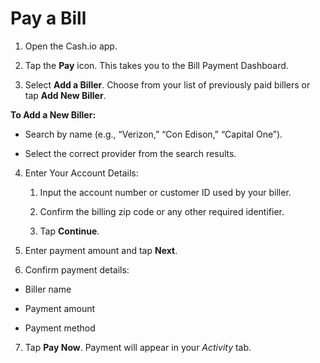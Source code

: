 # Pay a Bill

1. Open the Cash.io app.

2. Tap the **Pay** icon. This takes you to the Bill Payment Dashboard.

3. Select **Add a Biller**. Choose from your list of previously paid billers or tap **Add New Biller**.

  **To Add a New Biller:**

  * Search by name (e.g., “Verizon,” “Con Edison,” “Capital One”).

  * Select the correct provider from the search results.

4. Enter Your Account Details:
   
    1. Input the account number or customer ID used by your biller.

    2. Confirm the billing zip code or any other required identifier.

    3. Tap **Continue**.

5. Enter payment amount and tap **Next**.

6. Confirm payment details:

  * Biller name

  * Payment amount

  * Payment method


7. Tap **Pay Now**. Payment will appear in your *Activity* tab.

